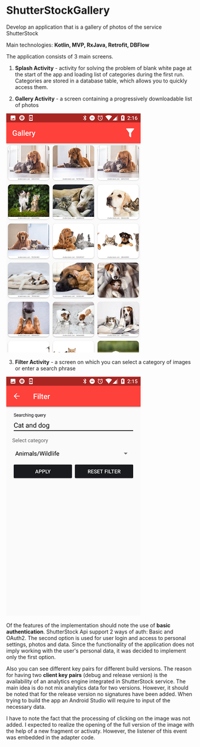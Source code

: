 # ShutterStockGallery
Develop an application that is a gallery of photos of the service ShutterStock

Main technologies: **Kotlin, MVP, RxJava, Retrofit, DBFlow**

The application consists of 3 main screens.

1) **Splash Activity** - activity for solving the problem of blank white page at the start of the app and loading list of categories during the first run. Categories are stored in a database table, which allows you to quickly access them.

2) **Gallery Activity** - a screen containing a progressively downloadable list of photos

![alt text](screenshots/Screenshot_20180726-021606.png)

3) **Filter Activity** - a screen on which you can select a category of images or enter a search phrase

![alt text](screenshots/Screenshot_20180726-021552.png)

Of the features of the implementation should note the use of **basic authentication**. ShutterStock Api support 2 ways of auth: Basic and OAuth2. The second option is used for user login and access to personal settings, photos and data. Since the functionality of the application does not imply working with the user's personal data, it was decided to implement only the first option.

Also you can see different key pairs for different build versions. The reason for having two **client key pairs** (debug and release version) is the availability of an analytics engine integrated in ShutterStock service. The main idea is do not mix analytics data for two versions. However, it should be noted that for the release version no signatures have been added. When trying to build the app an Android Studio will require to input of the necessary data.

I have to note the fact that the processing of clicking on the image was not added. I expected to realize the opening of the full version of the image with the help of a new fragment or activaty. However, the listener of this event was embedded in the adapter code.
